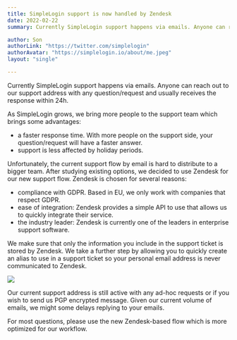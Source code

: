 ```yaml
---
title: SimpleLogin support is now handled by Zendesk
date: 2022-02-22
summary: Currently SimpleLogin support happens via emails. Anyone can reach out to our support address with any question/request and usually receives the response within 24h. This flow doesn't scale well when SimpleLogin grows.

author: Son
authorLink: "https://twitter.com/simplelogin"
authorAvatar: "https://simplelogin.io/about/me.jpeg"
layout: "single"

---
```


Currently SimpleLogin support happens via emails. Anyone can reach out to our support address with any question/request and usually receives the response within 24h. 

As SimpleLogin grows, we bring more people to the support team which brings some advantages:
- a faster response time. With more people on the support side, your question/request will have a faster answer.
- support is less affected by holiday periods.

Unfortunately, the current support flow by email is hard to distribute to a bigger team. After studying existing options, we decided to use Zendesk for our new support flow. Zendesk is chosen for several reasons:
- compliance with GDPR. Based in EU, we only work with companies that respect GDPR.
- ease of integration: Zendesk provides a simple API to use that allows us to quickly integrate their service.
- the industry leader: Zendesk is currently one of the leaders in enterprise support software.

We make sure that only the information you include in the support ticket is stored by Zendesk. We take a further step by allowing you to quickly create an alias to use in a support ticket so your personal email address is never communicated to Zendesk.

![](/blog/zendesk/support.png)


Our current support address is still active with any ad-hoc requests or if you wish to send us PGP encrypted message. Given our current volume of emails, we might some delays replying to your emails. 

For most questions, please use the new Zendesk-based flow which is more optimized for our workflow.
